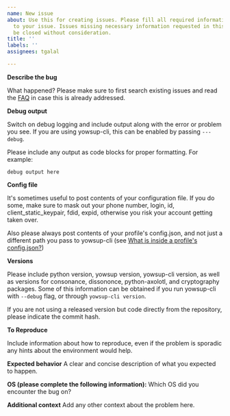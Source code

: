 ```yaml
---
name: New issue
about: Use this for creating issues. Please fill all required information relevant
  to your issue. Issues missing necessary information requested in this template will
  be closed without consideration.
title: ''
labels: ''
assignees: tgalal

---
```


**Describe the bug**

What happened? Please make sure to first search existing issues and read the [FAQ](https://github.com/tgalal/yowsup/wiki/FAQ) in case this is already addressed.

**Debug output**

Switch on debug logging and include output along with the error or problem you see. If you are using yowsup-cli, this can be enabled by passing ```---debug```.

Please include any output as code blocks for proper formatting. For example:
```
debug output here
```

**Config file**

It's sometimes useful to post contents of your configuration file. If you do some, make sure to mask out your phone number, login, id, client_static_keypair, fdid, expid, otherwise you risk your account getting taken over.

Also please always post contents of your profile's config.json, and not just a different path you pass to yowsup-cli
(see [What is inside a profile's config.json?](https://github.com/tgalal/yowsup/wiki/FAQ#what-is-inside-a-profiles-configjson))

**Versions**

Please include python version, yowsup version, yowsup-cli version, as well as versions for consonance, dissononce, python-axolotl, and cryptography packages. Some of this information can be obtained if you run yowsup-cli with ```--debug``` flag, or through ```yowsup-cli version```.

If you are not using a released version but code directly from the repository, please indicate the commit hash.

**To Reproduce**

Include information about how to reproduce, even if the problem is sporadic any hints about the environment would help.

**Expected behavior**
A clear and concise description of what you expected to happen.

**OS (please complete the following information):**
Which OS did you encounter the bug on?

**Additional context**
Add any other context about the problem here.
